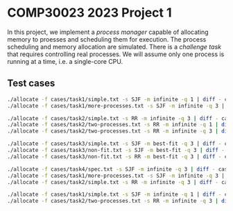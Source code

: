 # COMP30023 2023 Project 1

In this project, we implement a _process manager_ capable of allocating memory to proesses and scheduling them for execution. The process scheduling and memory allocation are simulated. There is a _challenge task_ that requires controlling real processes. We will assume only one process is running at a time, i.e. a single-core CPU.

## Test cases

```bash
./allocate -f cases/task1/simple.txt -s SJF -m infinite -q 1 | diff - cases/task1/simple-sjf.out
./allocate -f cases/task1/more-processes.txt -s SJF -m infinite -q 3 | diff - cases/task1/more-processes.out

./allocate -f cases/task2/simple.txt -s RR -m infinite -q 3 | diff - cases/task2/simple-rr.out
./allocate -f cases/task2/two-processes.txt -s RR -m infinite -q 1 | diff - cases/task2/two-processes-1.out
./allocate -f cases/task2/two-processes.txt -s RR -m infinite -q 3 | diff - cases/task2/two-processes-3.out

./allocate -f cases/task3/simple.txt -s SJF -m best-fit -q 3 | diff - cases/task3/simple-bestfit.out
./allocate -f cases/task3/non-fit.txt -s SJF -m best-fit -q 3 | diff - cases/task3/non-fit-sjf.out
./allocate -f cases/task3/non-fit.txt -s RR -m best-fit -q 3 | diff - cases/task3/non-fit-rr.out

./allocate -f cases/task4/spec.txt -s SJF -m infinite -q 3 | diff - cases/task4/spec.out
./allocate -f cases/task1/more-processes.txt -s SJF -m infinite -q 3 | diff - cases/task1/more-processes.out
./allocate -f cases/task2/simple.txt -s RR -m infinite -q 3 | diff - cases/task2/simple-rr.out

./allocate -f cases/task1/simple.txt -s SJF -m infinite -q 1 | diff - cases/task1/simple-sjf.out
./allocate -f cases/task2/two-processes.txt -s RR -m infinite -q 3 | diff - cases/task2/two-processes-3.out
```
